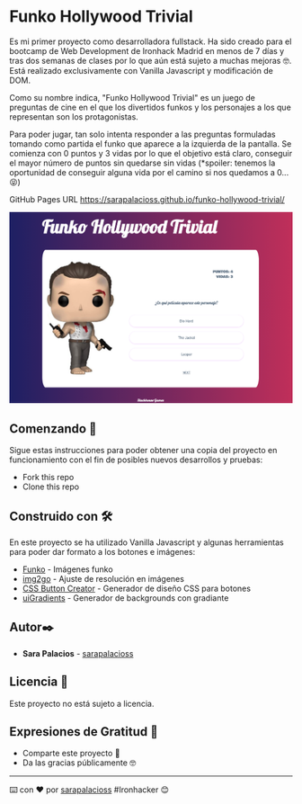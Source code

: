 # Funko Hollywood Trivial

Es mi primer proyecto como desarrolladora fullstack. Ha sido creado para el bootcamp de Web Development de Ironhack Madrid en menos de 7 días y tras dos semanas de clases por lo que aún está sujeto a muchas mejoras 🤓. Está realizado exclusivamente con Vanilla Javascript y modificación de DOM.

Como su nombre indica, "Funko Hollywood Trivial" es un juego de preguntas de cine en el que los divertidos funkos y los personajes a los que representan son los protagonistas. 

Para poder jugar, tan solo intenta responder a las preguntas formuladas tomando como partida el funko que aparece a la izquierda de la pantalla. Se comienza con 0 puntos y 3 vidas por lo que el objetivo está claro, conseguir el mayor número de puntos sin quedarse sin vidas (*spoiler: tenemos la oportunidad de conseguir alguna vida por el camino si nos quedamos a 0...😝)

GitHub Pages URL https://sarapalacioss.github.io/funko-hollywood-trivial/

![ScreenShot](https://raw.githubusercontent.com/SaraPalacioss/funko-hollywood-trivial/main/images/screenshoot.png)


## Comenzando 🚀

Sigue estas instrucciones para poder obtener una copia del proyecto en funcionamiento con el fin de posibles nuevos desarrollos y pruebas:

- Fork this repo
- Clone this repo


## Construido con 🛠️

En este proyecto se ha utilizado Vanilla Javascript y algunas herramientas para poder dar formato a los botones e imágenes:

* [Funko](https://www.funko.com/) - Imágenes funko
* [img2go](https://www.img2go.com/es/cambiar-tamano-de-imagen) - Ajuste de resolución en imágenes
* [CSS Button Creator](https://cssbuttoncreator.com/) - Generador de diseño CSS para botones
* [uiGradients](https://uigradients.com/) - Generador de backgrounds con gradiante


## Autor✒️

* **Sara Palacios** - [sarapalacioss](https://github.com/sarapalacioss)


## Licencia 📄

Este proyecto no está sujeto a licencia.

## Expresiones de Gratitud 🎁

* Comparte este proyecto 📢
* Da las gracias públicamente 🤓

---
⌨️ con ❤️ por [sarapalacioss](https://github.com/sarapalacioss) #Ironhacker 😊

